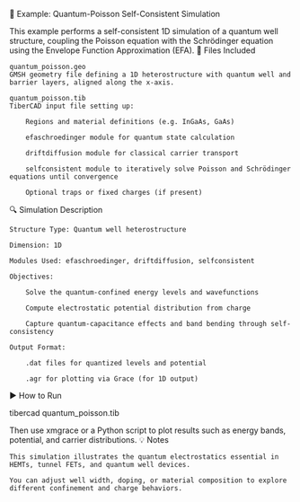 📄 Example: Quantum-Poisson Self-Consistent Simulation

This example performs a self-consistent 1D simulation of a quantum well structure, coupling the Poisson equation with the Schrödinger equation using the Envelope Function Approximation (EFA).
🧪 Files Included

    quantum_poisson.geo
    GMSH geometry file defining a 1D heterostructure with quantum well and barrier layers, aligned along the x-axis.

    quantum_poisson.tib
    TiberCAD input file setting up:

        Regions and material definitions (e.g. InGaAs, GaAs)

        efaschroedinger module for quantum state calculation

        driftdiffusion module for classical carrier transport

        selfconsistent module to iteratively solve Poisson and Schrödinger equations until convergence

        Optional traps or fixed charges (if present)

🔍 Simulation Description

    Structure Type: Quantum well heterostructure

    Dimension: 1D

    Modules Used: efaschroedinger, driftdiffusion, selfconsistent

    Objectives:

        Solve the quantum-confined energy levels and wavefunctions

        Compute electrostatic potential distribution from charge

        Capture quantum-capacitance effects and band bending through self-consistency

    Output Format:

        .dat files for quantized levels and potential

        .agr for plotting via Grace (for 1D output)

▶️ How to Run

tibercad quantum_poisson.tib

Then use xmgrace or a Python script to plot results such as energy bands, potential, and carrier distributions.
💡 Notes

    This simulation illustrates the quantum electrostatics essential in HEMTs, tunnel FETs, and quantum well devices.

    You can adjust well width, doping, or material composition to explore different confinement and charge behaviors.
